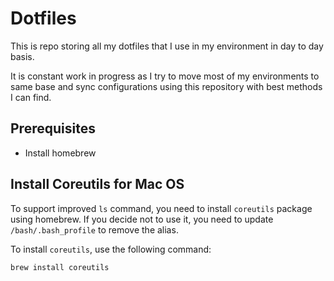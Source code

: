 # Dotfiles

This is repo storing all my dotfiles that I use in my environment in day to day basis.

It is constant work in progress as I try to move most of my environments to same base and sync configurations using this repository with best methods I can find.

## Prerequisites

* Install homebrew

## Install Coreutils for Mac OS

To support improved `ls` command, you need to install `coreutils` package using homebrew. If you decide not to use it, you need to update `/bash/.bash_profile` to remove the alias.

To install `coreutils`, use the following command:

```
brew install coreutils
```
